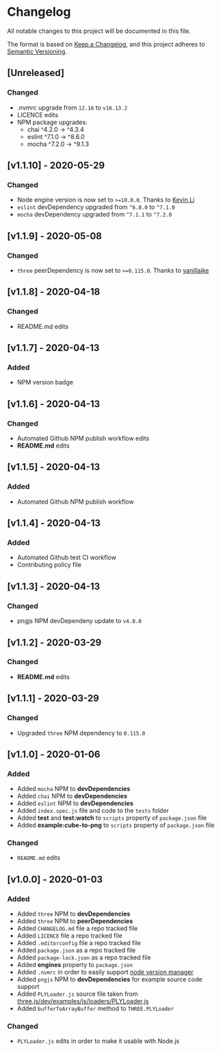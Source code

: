 # Changelog

All notable changes to this project will be documented in this file.

The format is based on [Keep a Changelog](https://keepachangelog.com/en/1.0.0/),
and this project adheres to [Semantic Versioning](https://semver.org/spec/v2.0.0.html).

## [Unreleased]

### Changed

- .nvmrc upgrade from `12.16` to `v16.13.2`
- LICENCE edits
- NPM package upgrades:
  - chai ^4.2.0 → ^4.3.4
  - eslint ^7.1.0 → ^8.6.0
  - mocha ^7.2.0 → ^9.1.3

## [v1.1.10] - 2020-05-29

### Changed

- Node engine version is now set to `>=10.0.0`. Thanks to [Kevin Li][2]
- `eslint` devDependency upgraded from `^6.8.0` to `^7.1.0`
- `mocha` devDependency upgraded from `^7.1.1` to `^7.2.0`

## [v1.1.9] - 2020-05-08

### Changed

- `three` peerDependency is now set to `>=0.115.0`. Thanks to [vanillaike][1]

## [v1.1.8] - 2020-04-18

### Changed

- README.md edits

## [v1.1.7] - 2020-04-13

### Added

- NPM version badge

## [v1.1.6] - 2020-04-13

### Changed

- Automated Github NPM publish workflow edits
- **README.md** edits

## [v1.1.5] - 2020-04-13

### Added

- Automated Github NPM publish workflow

## [v1.1.4] - 2020-04-13

### Added

- Automated Github test CI workflow
- Contributing policy file

## [v1.1.3] - 2020-04-13

### Changed

- pngjs NPM devDependeny update to `v4.0.0`

## [v1.1.2] - 2020-03-29

### Changed

- **README.md** edits

## [v1.1.1] - 2020-03-29

### Changed

- Upgraded `three` NPM dependency to `0.115.0`

## [v1.1.0] - 2020-01-06

### Added

- Added `mocha` NPM to **devDependencies**
- Added `chai` NPM to **devDependencies**
- Added `eslint` NPM to **devDependencies**
- Added `index.spec.js` file and code to the `tests` folder
- Added **test** and **test:watch** to `scripts` property of `package.json` file
- Added **example:cube-to-png** to `scripts` property of `package.json` file

### Changed

- `README.md` edits

## [v1.0.0] - 2020-01-03

### Added

- Added `three` NPM to **devDependencies**
- Added `three` NPM to **peerDependencies**
- Added `CHANGELOG.md` file a repo tracked file
- Added `LICENCE` file a repo tracked file
- Added `.editorconfig` file a repo tracked file
- Added `package.json` as a repo tracked file
- Added `package-lock.json` as a repo tracked file
- Added **engines** property to `package.json`
- Added `.nvmrc` in order to easily support [node version manager][nvm]
- Added `pngjs` NPM to **devDependencies** for example source code support
- Added `PLYLoader.js` source file taken from [three.js/dev/examples/js/loaders/PLYLoader.js][plyloader-source-url]
- Added `bufferToArrayBuffer` method to `THREE.PLYLoader`

### Changed

- `PLYLoader.js` edits in order to make it usable with Node.js

[nvm]: https://github.com/nvm-sh/nvm
[plyloader-source-url]: https://raw.githubusercontent.com/mrdoob/three.js/dev/examples/js/loaders/PLYLoader.js
[1]: https://github.com/vanillaike
[2]: https://github.com/jiaweihli
